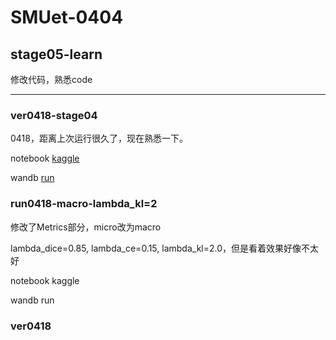 # SMUet-0404

## stage05-learn

修改代码，熟悉code

---

### ver0418-stage04

0418，距离上次运行很久了，现在熟悉一下。

notebook [kaggle](https://www.kaggle.com/code/mykcs01/ver0418/notebook)

wandb [run](https://wandb.ai/team-mykcs/UNet_Compare/runs/tp3mutkp)

### run0418-macro-lambda_kl=2

修改了Metrics部分，micro改为macro

lambda_dice=0.85, lambda_ce=0.15, lambda_kl=2.0，但是看着效果好像不太好

notebook kaggle

wandb run

### ver0418
